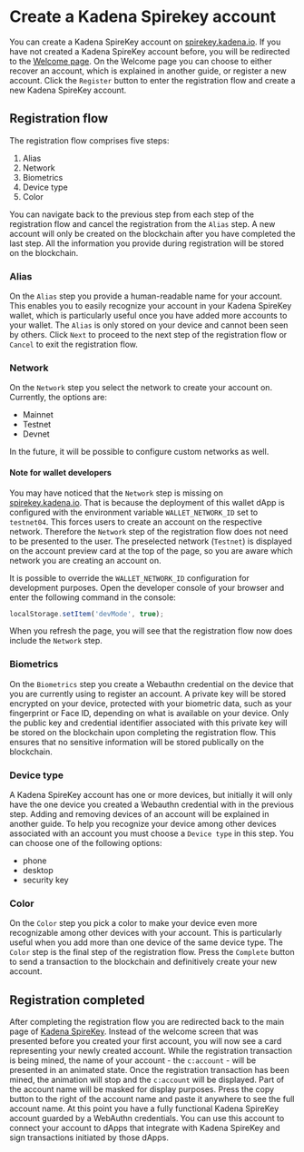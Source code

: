 # **Create a Kadena Spirekey account**

You can create a Kadena SpireKey account on
[spirekey.kadena.io](https://spirekey.kadena.io). If you have not created a
Kadena SpireKey account before, you will be redirected to the
[Welcome page](https://spirekey.kadena.io). On the Welcome page you can choose
to either recover an account, which is explained in another guide, or register a
new account. Click the `Register` button to enter the registration flow and
create a new Kadena SpireKey account.

## Registration flow

The registration flow comprises five steps:

1. Alias
2. Network
3. Biometrics
4. Device type
5. Color

You can navigate back to the previous step from each step of the registration
flow and cancel the registration from the `Alias` step. A new account will only
be created on the blockchain after you have completed the last step. All the
information you provide during registration will be stored on the blockchain.

### Alias

On the `Alias` step you provide a human-readable name for your account. This
enables you to easily recognize your account in your Kadena SpireKey wallet,
which is particularly useful once you have added more accounts to your wallet.
The `Alias` is only stored on your device and cannot been seen by others. Click
`Next` to proceed to the next step of the registration flow or `Cancel` to exit
the registration flow.

### Network

On the `Network` step you select the network to create your account on.
Currently, the options are:

- Mainnet
- Testnet
- Devnet

In the future, it will be possible to configure custom networks as well.

#### Note for wallet developers

You may have noticed that the `Network` step is missing on
[spirekey.kadena.io](https://spirekey.kadena.io/register). That is because the
deployment of this wallet dApp is configured with the environment variable
`WALLET_NETWORK_ID` set to `testnet04`. This forces users to create an account
on the respective network. Therefore the `Network` step of the registration flow
does not need to be presented to the user. The preselected network (`Testnet`)
is displayed on the account preview card at the top of the page, so you are
aware which network you are creating an account on.

It is possible to override the `WALLET_NETWORK_ID` configuration for development
purposes. Open the developer console of your browser and enter the following
command in the console:

```javascript
localStorage.setItem('devMode', true);
```

When you refresh the page, you will see that the registration flow now does
include the `Network` step.

### Biometrics

On the `Biometrics` step you create a Webauthn credential on the device that you
are currently using to register an account. A private key will be stored
encrypted on your device, protected with your biometric data, such as your
fingerprint or Face ID, depending on what is available on your device. Only the
public key and credential identifier associated with this private key will be
stored on the blockchain upon completing the registration flow. This ensures
that no sensitive information will be stored publically on the blockchain.

### Device type

A Kadena SpireKey account has one or more devices, but initially it will only
have the one device you created a Webauthn credential with in the previous step.
Adding and removing devices of an account will be explained in another guide. To
help you recognize your device among other devices associated with an account
you must choose a `Device type` in this step. You can choose one of the
following options:

- phone
- desktop
- security key

### Color

On the `Color` step you pick a color to make your device even more recognizable
among other devices with your account. This is particularly useful when you add
more than one device of the same device type. The `Color` step is the final step
of the registration flow. Press the `Complete` button to send a transaction to
the blockchain and definitively create your new account.

## Registration completed

After completing the registration flow you are redirected back to the main page
of [Kadena SpireKey](https://spirekey.kadena.io). Instead of the welcome screen
that was presented before you created your first account, you will now see a
card representing your newly created account. While the registration transaction
is being mined, the name of your account - the `c:account` - will be presented
in an animated state. Once the registration transaction has been mined, the
animation will stop and the `c:account` will be displayed. Part of the account
name will be masked for display purposes. Press the copy button to the right of
the account name and paste it anywhere to see the full account name. At this
point you have a fully functional Kadena SpireKey account guarded by a WebAuthn
credentials. You can use this account to connect your account to dApps that
integrate with Kadena SpireKey and sign transactions initiated by those dApps.
